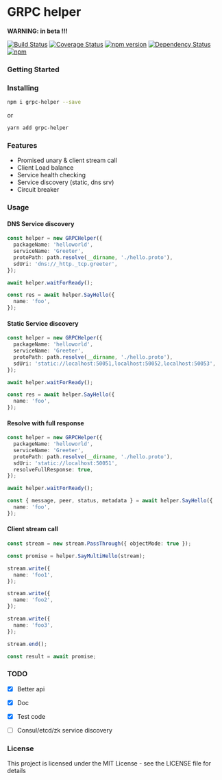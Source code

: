 # GRPC helper

**WARNING: in beta !!!**

[![Build Status](https://travis-ci.org/xizhibei/grpc-helper.svg?branch=master&style=flat)](https://travis-ci.org/xizhibei/grpc-helper)
[![Coverage Status](https://coveralls.io/repos/github/xizhibei/grpc-helper/badge.svg?branch=master)](https://coveralls.io/github/xizhibei/grpc-helper?branch=master)
[![npm version](https://badge.fury.io/js/grpc-helper.svg?style=flat)](http://badge.fury.io/js/grpc-helper)
[![Dependency Status](https://img.shields.io/david/xizhibei/grpc-helper.svg?style=flat)](https://david-dm.org/xizhibei/grpc-helper)
[![npm](https://img.shields.io/npm/l/grpc-helper.svg)](https://github.com/xizhibei/grpc-helper/blob/master/LICENSE)

### Getting Started

### Installing

```bash
npm i grpc-helper --save
```
or

```bash
yarn add grpc-helper
```

### Features

- Promised unary & client stream call
- Client Load balance
- Service health checking
- Service discovery (static, dns srv)
- Circuit breaker

### Usage

#### DNS Service discovery
```ts
const helper = new GRPCHelper({
  packageName: 'helloworld',
  serviceName: 'Greeter',
  protoPath: path.resolve(__dirname, './hello.proto'),
  sdUri: 'dns://_http._tcp.greeter',
});

await helper.waitForReady();

const res = await helper.SayHello({
  name: 'foo',
});
```

#### Static Service discovery
```ts
const helper = new GRPCHelper({
  packageName: 'helloworld',
  serviceName: 'Greeter',
  protoPath: path.resolve(__dirname, './hello.proto'),
  sdUri: 'static://localhost:50051,localhost:50052,localhost:50053',
});

await helper.waitForReady();

const res = await helper.SayHello({
  name: 'foo',
});
```

#### Resolve with full response
```ts
const helper = new GRPCHelper({
  packageName: 'helloworld',
  serviceName: 'Greeter',
  protoPath: path.resolve(__dirname, './hello.proto'),
  sdUri: 'static://localhost:50051',
  resolveFullResponse: true,
});

await helper.waitForReady();

const { message, peer, status, metadata } = await helper.SayHello({
  name: 'foo',
});
```


#### Client stream call
```ts
const stream = new stream.PassThrough({ objectMode: true });

const promise = helper.SayMultiHello(stream);

stream.write({
  name: 'foo1',
});

stream.write({
  name: 'foo2',
});

stream.write({
  name: 'foo3',
});

stream.end();

const result = await promise;
```

### TODO

- [x] Better api
- [x] Doc
- [x] Test code
- [ ] Consul/etcd/zk service discovery


### License
This project is licensed under the MIT License - see the LICENSE file for details
